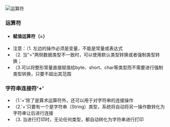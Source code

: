 ![运算符](http://i.imgur.com/Cw1UE9o.png)
### 运算符
- #### 赋值运算符（=）
- 注意：（1. 左边的操作必须是变量，不能是常量或表达式
- （2. 当"="两侧数据类型不一致时，可以使用默认类型转换或者强制类型转换；
- （3.可以将整形常量直接赋值给byte、short、char等类型而不需要进行强制类型转换，只要不超出其范围
### 字符串连接符'+'
- （1.'+'除了是算术运算符外，还可以用于对字符串的连接操作
- （2.'+'只要有一个是字符串（String）类型，系统将自动将另一操作数转化为字符串让后进行连接
- （3. 当进行打印时，无论任何类型，都自动转化为字符串进行打印

